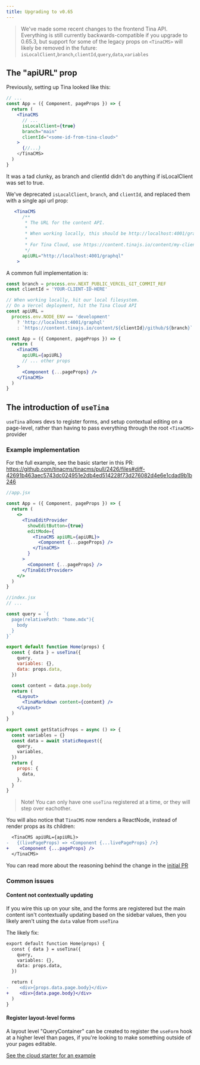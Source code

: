 ```yaml
---
title: Upgrading to v0.65
---
```


> We've made some recent changes to the frontend Tina API. Everything is still currently backwards-compatible if you upgrade to 0.65.3, but support for some of the legacy props on `<TinaCMS>` will likely be removed in the future: `isLocalClient`,`branch`,`clientId`,`query`,`data`,`variables`

## The "apiURL" prop

Previously, setting up Tina looked like this:

```jsx
// ...
const App = ({ Component, pageProps }) => {
  return (
    <TinaCMS
      // ...
      isLocalClient={true}
      branch="main"
      clientId="<some-id-from-tina-cloud>"
    >
      {//...}
    </TinaCMS>
  )
}
```

It was a tad clunky, as branch and clientId didn't do anything if isLocalClient was set to true.

We've deprecated `isLocalClient`, `branch`, and `clientId`, and replaced them with a single api url prop:

```jsx
   <TinaCMS
      /**
       * The URL for the content API.
       *
       * When working locally, this should be http://localhost:4001/graphql.
       *
       * For Tina Cloud, use https://content.tinajs.io/content/my-client-id/github/my-branch
       */
      apiURL="http://localhost:4001/graphql"
    >
```

A common full implementation is:

```jsx
const branch = process.env.NEXT_PUBLIC_VERCEL_GIT_COMMIT_REF
const clientId = 'YOUR-CLIENT-ID-HERE'

// When working locally, hit our local filesystem.
// On a Vercel deployment, hit the Tina Cloud API
const apiURL =
  process.env.NODE_ENV == 'development'
    ? 'http://localhost:4001/graphql'
    : `https://content.tinajs.io/content/${clientId}/github/${branch}`

const App = ({ Component, pageProps }) => {
  return (
    <TinaCMS
      apiURL={apiURL}
      // ... other props
    >
      <Component {...pageProps} />
    </TinaCMS>
  )
}
```

## The introduction of `useTina`

`useTina` allows devs to register forms, and setup contextual editing on a page-level, rather than having to pass everything through the root `<TinaCMS>` provider

### Example implementation

For the full example, see the basic starter in this PR: https://github.com/tinacms/tinacms/pull/2426/files#diff-42691b463aec5743dc024951e2db4ed514228f73d276082d4e6e1cdad9b1b246

```jsx
//app.jsx

const App = ({ Component, pageProps }) => {
  return (
    <>
      <TinaEditProvider
        showEditButton={true}
        editMode={
          <TinaCMS apiURL={apiURL}>
            <Component {...pageProps} />
          </TinaCMS>
        }
      >
        <Component {...pageProps} />
      </TinaEditProvider>
    </>
  )
}
```

```jsx
//index.jsx
// ...

const query = `{
  page(relativePath: "home.mdx"){
    body
  }
}`

export default function Home(props) {
  const { data } = useTina({
    query,
    variables: {},
    data: props.data,
  })

  const content = data.page.body
  return (
    <Layout>
      <TinaMarkdown content={content} />
    </Layout>
  )
}

export const getStaticProps = async () => {
  const variables = {}
  const data = await staticRequest({
    query,
    variables,
  })
  return {
    props: {
      data,
    },
  }
}
```

> Note! You can only have one `useTina` registered at a time, or they will step over eachother.

You will also notice that `TinaCMS` now renders a ReactNode, instead of render props as its children:

```diff
  <TinaCMS apiURL={apiURL}>
-   {(livePageProps) => <Component {...livePageProps} />}
+    <Component {...pageProps} />
  </TinaCMS>
```

You can read more about the reasoning behind the change in the [initial PR](https://github.com/tinacms/tinacms/pull/2426)

### Common issues

#### Content not contextually updating

If you wire this up on your site, and the forms are registered but the main content isn't contextually updating based on the sidebar values, then you likely aren't using the `data` value from `useTina`

The likely fix:

```diff
export default function Home(props) {
  const { data } = useTina({
    query,
    variables: {},
    data: props.data,
  })

  return (
-    <div>{props.data.page.body}</div>
+    <div>{data.page.body}</div>
  )
}
```

#### Register layout-level forms

A layout level "QueryContainer" can be created to register the `useForm` hook at a higher level than pages, if you're looking to make something outside of your pages editable.

[See the cloud starter for an example](https://github.com/tinacms/tina-cloud-starter/blob/main/pages/_app.tsx#L11)
